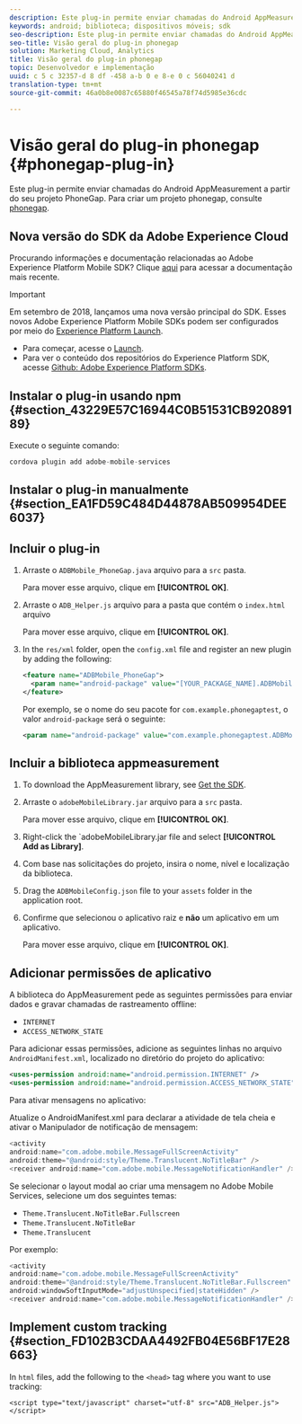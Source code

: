 ```yaml
---
description: Este plug-in permite enviar chamadas do Android AppMeasurement a partir do seu projeto PhoneGap.
keywords: android; biblioteca; dispositivos móveis; sdk
seo-description: Este plug-in permite enviar chamadas do Android AppMeasurement a partir do seu projeto PhoneGap.
seo-title: Visão geral do plug-in phonegap
solution: Marketing Cloud, Analytics
title: Visão geral do plug-in phonegap
topic: Desenvolvedor e implementação
uuid: c 5 c 32357-d 8 df -458 a-b 0 e 8-e 0 c 56040241 d
translation-type: tm+mt
source-git-commit: 46a0b8e0087c65880f46545a78f74d5985e36cdc

---
```



# Visão geral do plug-in phonegap {#phonegap-plug-in}

Este plug-in permite enviar chamadas do Android AppMeasurement a partir do seu projeto PhoneGap. Para criar um projeto phonegap, consulte [phonegap](https://helpx.adobe.com/experience-manager/6-4/mobile/using/phonegap.html).

## Nova versão do SDK da Adobe Experience Cloud

Procurando informações e documentação relacionadas ao Adobe Experience Platform Mobile SDK? Clique [aqui](https://aep-sdks.gitbook.io/docs/) para acessar a documentação mais recente.

>[!IMPORTANT]
>
>Em setembro de 2018, lançamos uma nova versão principal do SDK. Esses novos Adobe Experience Platform Mobile SDKs podem ser configurados por meio do [Experience Platform Launch](https://www.adobe.com/experience-platform/launch.html).

* Para começar, acesse o [Launch](https://launch.adobe.com/).
* Para ver o conteúdo dos repositórios do Experience Platform SDK, acesse [Github: Adobe Experience Platform SDKs](https://github.com/Adobe-Marketing-Cloud/acp-sdks).


## Instalar o plug-in usando npm {#section_43229E57C16944C0B51531CB92089189}

Execute o seguinte comando:

```java
cordova plugin add adobe-mobile-services
```

## Instalar o plug-in manualmente {#section_EA1FD59C484D44878AB509954DEE6037}

## Incluir o plug-in

1. Arraste o `ADBMobile_PhoneGap.java` arquivo para a `src` pasta.

   Para mover esse arquivo, clique em **[!UICONTROL OK]**.

1. Arraste o `ADB_Helper.js` arquivo para a pasta que contém o `index.html` arquivo

   Para mover esse arquivo, clique em **[!UICONTROL OK]**.

1. In the `res/xml` folder, open the `config.xml` file and register an new plugin by adding the following:

   ```xml
   <feature name="ADBMobile_PhoneGap"> 
     <param name="android-package" value="[YOUR_PACKAGE_NAME].ADBMobile_PhoneGap" /> 
   </feature>
   ```

   Por exemplo, se o nome do seu pacote for `com.example.phonegaptest`, o valor `android-package` será o seguinte:

   ```xml
   <param name="android-package" value="com.example.phonegaptest.ADBMobile_PhoneGap" />
   ```

## Incluir a biblioteca appmeasurement

1. To download the AppMeasurement library, see [Get the SDK](/help/android/getting-started/dev-qs.md).
1. Arraste o `adobeMobileLibrary.jar` arquivo para a `src` pasta.

   Para mover esse arquivo, clique em **[!UICONTROL OK]**.

1. Right-click the `adobeMobileLibrary.jar file and select **[!UICONTROL Add as Library]**.
1. Com base nas solicitações do projeto, insira o nome, nível e localização da biblioteca.
1. Drag the `ADBMobileConfig.json` file to your `assets` folder in the application root.
1. Confirme que selecionou o aplicativo raiz e **não** um aplicativo em um aplicativo.

   Para mover esse arquivo, clique em **[!UICONTROL OK]**.

## Adicionar permissões de aplicativo

A biblioteca do AppMeasurement pede as seguintes permissões para enviar dados e gravar chamadas de rastreamento offline:

* `INTERNET`
* `ACCESS_NETWORK_STATE`

Para adicionar essas permissões, adicione as seguintes linhas no arquivo `AndroidManifest.xml`, localizado no diretório do projeto do aplicativo:

```xml
<uses-permission android:name="android.permission.INTERNET" /> 
<uses-permission android:name="android.permission.ACCESS_NETWORK_STATE" />
```

Para ativar mensagens no aplicativo:

Atualize o AndroidManifest.xml para declarar a atividade de tela cheia e ativar o Manipulador de notificação de mensagem:

```java
<activity  
android:name="com.adobe.mobile.MessageFullScreenActivity"  
android:theme="@android:style/Theme.Translucent.NoTitleBar" /> 
<receiver android:name="com.adobe.mobile.MessageNotificationHandler" />
```

Se selecionar o layout modal ao criar uma mensagem no Adobe Mobile Services, selecione um dos seguintes temas:

* `Theme.Translucent.NoTitleBar.Fullscreen`
* `Theme.Translucent.NoTitleBar`
* `Theme.Translucent`

Por exemplo:

```java
<activity 
android:name="com.adobe.mobile.MessageFullScreenActivity" 
android:theme="@android:style/Theme.Translucent.NoTitleBar.Fullscreen" 
android:windowSoftInputMode="adjustUnspecified|stateHidden" /> 
<receiver android:name="com.adobe.mobile.MessageNotificationHandler" />
```

## Implement custom tracking {#section_FD102B3CDAA4492FB04E56BF17E28663}

In `html` files, add the following to the `<head>` tag where you want to use tracking:

```
<script type="text/javascript" charset="utf-8" src="ADB_Helper.js"></script>
```

